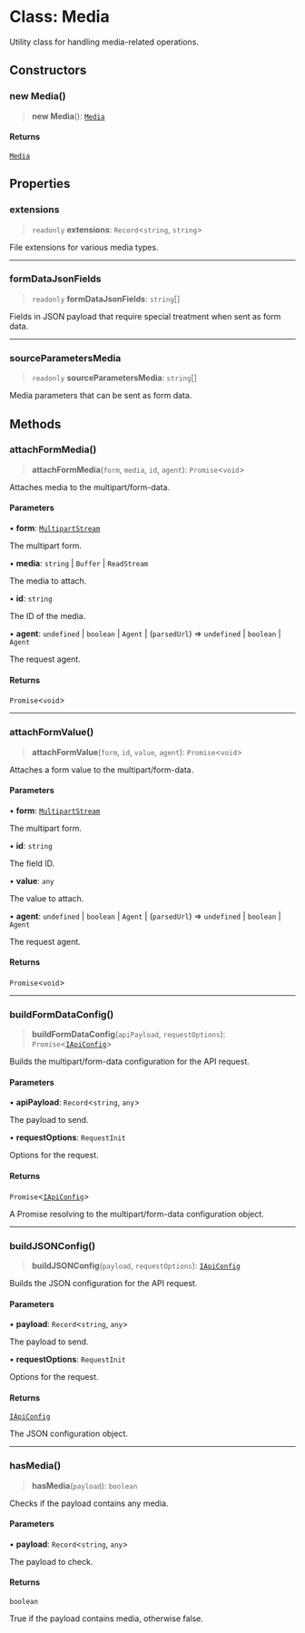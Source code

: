 # Class: Media

Utility class for handling media-related operations.

## Constructors

### new Media()

> **new Media**(): [`Media`](./src/classes/Media.md)

#### Returns

[`Media`](./src/classes/Media.md)

## Properties

### extensions

> `readonly` **extensions**: `Record`\<`string`, `string`\>

File extensions for various media types.

***

### formDataJsonFields

> `readonly` **formDataJsonFields**: `string`[]

Fields in JSON payload that require special treatment when sent as form data.

***

### sourceParametersMedia

> `readonly` **sourceParametersMedia**: `string`[]

Media parameters that can be sent as form data.

## Methods

### attachFormMedia()

> **attachFormMedia**(`form`, `media`, `id`, `agent`): `Promise`\<`void`\>

Attaches media to the multipart/form-data.

#### Parameters

• **form**: [`MultipartStream`](./src/classes/MultipartStream.md)

The multipart form.

• **media**: `string` \| `Buffer` \| `ReadStream`

The media to attach.

• **id**: `string`

The ID of the media.

• **agent**: `undefined` \| `boolean` \| `Agent` \| (`parsedUrl`) => `undefined` \| `boolean` \| `Agent`

The request agent.

#### Returns

`Promise`\<`void`\>

***

### attachFormValue()

> **attachFormValue**(`form`, `id`, `value`, `agent`): `Promise`\<`void`\>

Attaches a form value to the multipart/form-data.

#### Parameters

• **form**: [`MultipartStream`](./src/classes/MultipartStream.md)

The multipart form.

• **id**: `string`

The field ID.

• **value**: `any`

The value to attach.

• **agent**: `undefined` \| `boolean` \| `Agent` \| (`parsedUrl`) => `undefined` \| `boolean` \| `Agent`

The request agent.

#### Returns

`Promise`\<`void`\>

***

### buildFormDataConfig()

> **buildFormDataConfig**(`apiPayload`, `requestOptions`): `Promise`\<[`IApiConfig`](./src/interfaces/IApiConfig.md)\>

Builds the multipart/form-data configuration for the API request.

#### Parameters

• **apiPayload**: `Record`\<`string`, `any`\>

The payload to send.

• **requestOptions**: `RequestInit`

Options for the request.

#### Returns

`Promise`\<[`IApiConfig`](./src/interfaces/IApiConfig.md)\>

A Promise resolving to the multipart/form-data configuration object.

***

### buildJSONConfig()

> **buildJSONConfig**(`payload`, `requestOptions`): [`IApiConfig`](./src/interfaces/IApiConfig.md)

Builds the JSON configuration for the API request.

#### Parameters

• **payload**: `Record`\<`string`, `any`\>

The payload to send.

• **requestOptions**: `RequestInit`

Options for the request.

#### Returns

[`IApiConfig`](./src/interfaces/IApiConfig.md)

The JSON configuration object.

***

### hasMedia()

> **hasMedia**(`payload`): `boolean`

Checks if the payload contains any media.

#### Parameters

• **payload**: `Record`\<`string`, `any`\>

The payload to check.

#### Returns

`boolean`

True if the payload contains media, otherwise false.
